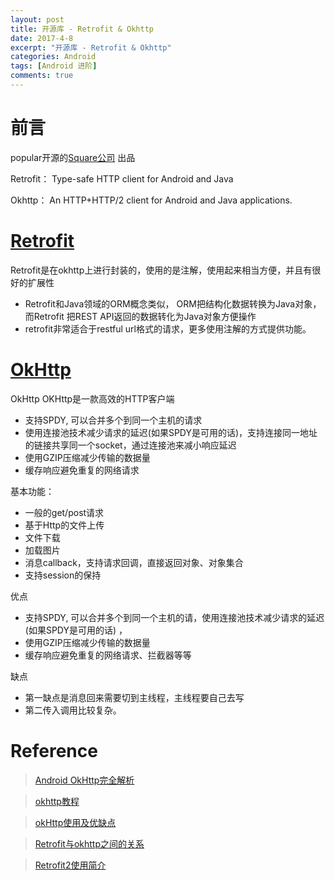```yaml
---
layout: post
title: 开源库 - Retrofit & Okhttp
date: 2017-4-8
excerpt: "开源库 - Retrofit & Okhttp"
categories: Android
tags: [Android 进阶]
comments: true
---
```


# 前言

popular开源的[Square公司](http://square.github.io/) 出品

Retrofit： Type-safe HTTP client for Android and Java

Okhttp： An HTTP+HTTP/2 client for Android and Java applications.

# [Retrofit](https://github.com/square/retrofit)

Retrofit是在okhttp上进行封装的，使用的是注解，使用起来相当方便，并且有很好的扩展性

- Retrofit和Java领域的ORM概念类似， ORM把结构化数据转换为Java对象，而Retrofit 把REST API返回的数据转化为Java对象方便操作
- retrofit非常适合于restful url格式的请求，更多使用注解的方式提供功能。

# [OkHttp](https://github.com/square/okhttp)

OkHttp OKHttp是一款高效的HTTP客户端

- 支持SPDY, 可以合并多个到同一个主机的请求
- 使用连接池技术减少请求的延迟(如果SPDY是可用的话)，支持连接同一地址的链接共享同一个socket，通过连接池来减小响应延迟
- 使用GZIP压缩减少传输的数据量
- 缓存响应避免重复的网络请求

基本功能：

- 一般的get/post请求
- 基于Http的文件上传
- 文件下载
- 加载图片
- 消息callback，支持请求回调，直接返回对象、对象集合
- 支持session的保持

优点

- 支持SPDY, 可以合并多个到同一个主机的请，使用连接池技术减少请求的延迟(如果SPDY是可用的话) ，
- 使用GZIP压缩减少传输的数据量
- 缓存响应避免重复的网络请求、拦截器等等

缺点

- 第一缺点是消息回来需要切到主线程，主线程要自己去写
- 第二传入调用比较复杂。


# Reference

> [Android OkHttp完全解析](http://blog.csdn.net/lmj623565791/article/details/47911083)

> [okhttp教程](http://blog.csdn.net/oyangyujun/article/details/46761583)

> [okHttp使用及优缺点](http://blog.csdn.net/apple_hsp/article/details/50964923) 

> [Retrofit与okhttp之间的关系](http://blog.csdn.net/lmj623565791/article/details/51304204)

> [Retrofit2使用简介](https://zhangjm05.coding.me/2016/07/16/retrofit2_use/)